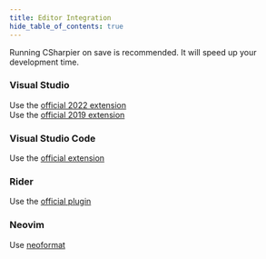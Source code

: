 ```yaml
---
title: Editor Integration
hide_table_of_contents: true
---
```


Running CSharpier on save is recommended. It will speed up your development time.

### Visual Studio
Use the [official 2022 extension](https://marketplace.visualstudio.com/items?itemName=csharpier.CSharpier)
\
Use the [official 2019 extension](https://marketplace.visualstudio.com/items?itemName=csharpier.CSharpier2019)
### Visual Studio Code
Use the [official extension](https://marketplace.visualstudio.com/items?itemName=csharpier.csharpier-vscode)
### Rider
Use the [official plugin](https://plugins.jetbrains.com/plugin/18243-csharpier)
### Neovim
Use [neoformat](https://github.com/sbdchd/neoformat)
